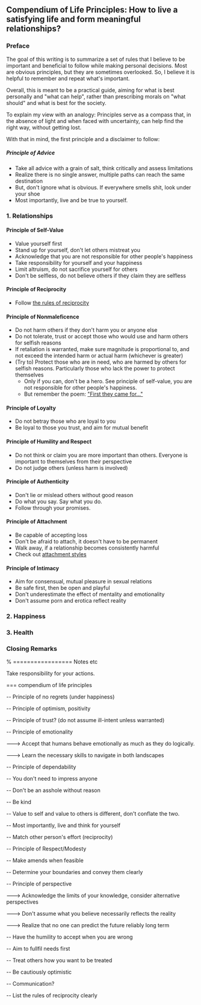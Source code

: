 ## Compendium of Life Principles: How to live a satisfying life and form meaningful relationships?

### Preface

The goal of this writing is to summarize a set of rules that I believe to be important and beneficial to follow while making personal decisions. Most are obvious principles, but they are sometimes overlooked. So, I believe it is helpful to remember and repeat what's important. 

Overall, this is meant to be a practical guide, aiming for what is best personally and "what can help", rather than prescribing morals on "what should" and what is best for the society. 

To explain my view with an analogy: Principles serve as a compass that, in the absence of light and when faced with uncertainty, can help find the right way, without getting lost.

With that in mind, the first principle and a disclaimer to follow: 


##### Principle of Advice

- Take all advice with a grain of salt, think critically and assess limitations
- Realize there is no single answer, multiple paths can reach the same destination
- But, don't ignore what is obvious. If everywhere smells shit, look under your shoe
- Most importantly, live and be true to yourself.

### 1. Relationships

#### Principle of Self-Value

- Value yourself first
- Stand up for yourself, don't let others mistreat you
- Acknowledge that you are not responsible for other people's happiness
- Take responsibility for yourself and your happiness
- Limit altruism, do not sacrifice yourself for others
- Don't be selfless, do not believe others if they claim they are selfless

#### Principle of Reciprocity

- Follow [the rules of reciprocity](https://en.wikipedia.org/wiki/Reciprocal_altruism)

#### Principle of Nonmaleficence

- Do not harm others if they don't harm you or anyone else
- Do not tolerate, trust or accept those who would use and harm others for selfish reasons
- If retaliation is warranted, make sure magnitude is proportional to, and not exceed the intended harm or actual harm (whichever is greater)
- (Try to) Protect those who are in need, who are harmed by others for selfish reasons. Particularly those who lack the power to protect themselves
    - Only if you can, don't be a hero. See principle of self-value, you are not responsible for other people's happiness. 
    - But remember the poem: ["First they came for..."](https://en.wikipedia.org/wiki/First_they_came_...)

#### Principle of Loyalty

- Do not betray those who are loyal to you
- Be loyal to those you trust, and aim for mutual benefit 

#### Principle of Humility and Respect

- Do not think or claim you are more important than others. 
  Everyone is important to themselves from their perspective
- Do not judge others (unless harm is involved)

#### Principle of Authenticity

- Don't lie or mislead others without good reason 
- Do what you say. Say what you do. 
- Follow through your promises.

#### Principle of Attachment

- Be capable of accepting loss
- Don't be afraid to attach, it doesn't have to be permanent
- Walk away, if a relationship becomes consistently harmful 
- Check out [attachment styles](https://en.m.wikipedia.org/wiki/Attachment_in_adults)

#### Principle of Intimacy

- Aim for consensual, mutual pleasure in sexual relations
- Be safe first, then be open and playful
- Don't underestimate the effect of mentality and emotionality 
- Don't assume porn and erotica reflect reality 

### 2. Happiness

### 3. Health

### Closing Remarks

% ================= Notes etc

Take responsibility for your actions. 

=== compendium of life principles

-- Principle of no regrets (under happiness)

-- Principle of optimism, positivity

-- Principle of trust? (do not assume ill-intent unless warranted)

-- Principle of emotionality

---> Accept that humans behave emotionally as much as they do logically.

---> Learn the necessary skills to navigate in both landscapes  

-- Principle of dependability

-- You don't need to impress anyone

-- Don't be an asshole without reason

-- Be kind 

-- Value to self and value to others is different, don't conflate the two. 

-- Most importantly, live and think for yourself

-- Match other person's effort (reciprocity)

-- Principle of Respect/Modesty

-- Make amends when feasible

-- Determine your boundaries and convey them clearly

-- Principle of perspective

---> Acknowledge the limits of your knowledge, consider alternative perspectives

---> Don't assume what you believe necessarily reflects the reality

---> Realize that no one can predict the future reliably long term

-- Have the humility to accept when you are wrong

-- Aim to fullfil needs first

-- Treat others how you want to be treated

-- Be cautiously optimistic

-- Communication?

-- List the rules of reciprocity clearly
